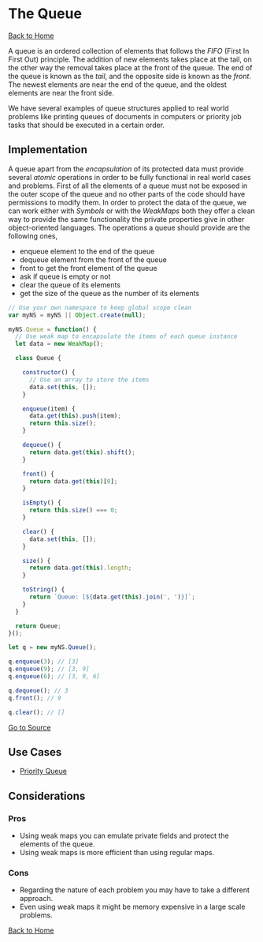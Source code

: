# The Queue #

[Back to Home](../../../../)

A queue is an ordered collection of elements that follows the *FIFO* (First In First Out) principle. The addition of new elements takes place at the tail, on the other way the removal takes place at the front of the queue. The end of the queue is known as the *tail*, and the opposite side is known as the *front*. The newest elements are near the end of the queue, and the oldest elements are near the front side.

We have several examples of queue structures applied to real world problems like printing queues of documents in computers or priority job tasks that should be executed in a certain order.

## Implementation ##

A queue apart from the *encapsulation* of its protected data must provide several *atomic* operations in order to be fully functional in real world cases and problems. First of all the elements of a queue must not be exposed in the outer scope of the queue and no other parts of the code should have permissions to modify them. In order to protect the data of the queue, we can work either with *Symbols* or with the *WeakMaps* both they offer a clean way to provide the same functionality the private properties give in other object-oriented languages. The operations a queue should provide are the following ones,

* enqueue element to the end of the queue
* dequeue element from the front of the queue
* front to get the front element of the queue
* ask if queue is empty or not
* clear the queue of its elements
* get the size of the queue as the number of its elements

```JavaScript
// Use your own namespace to keep global scope clean
var myNS = myNS || Object.create(null);

myNS.Queue = function() {
  // Use weak map to encapsulate the items of each queue instance
  let data = new WeakMap();

  class Queue {

    constructor() {
      // Use an array to store the items
      data.set(this, []);
    }

    enqueue(item) {
      data.get(this).push(item);
      return this.size();
    }

    dequeue() {
      return data.get(this).shift();
    }

    front() {
      return data.get(this)[0];
    }

    isEmpty() {
      return this.size() === 0;
    }

    clear() {
      data.set(this, []);
    }

    size() {
      return data.get(this).length;
    }

    toString() {
      return `Queue: [${data.get(this).join(', ')}]`;
    }
  }

  return Queue;
}();

let q = new myNS.Queue();

q.enqueue(3); // [3]
q.enqueue(9); // [3, 9]
q.enqueue(6); // [3, 9, 6]

q.dequeue(); // 3
q.front(); // 9

q.clear(); // []
```

[Go to Source](index.js)

## Use Cases ##
* [Priority Queue](priority-queue.js)

## Considerations ##

### Pros ###
* Using weak maps you can emulate private fields and protect the elements of the queue.
* Using weak maps is more efficient than using regular maps.

### Cons ###
* Regarding the nature of each problem you may have to take a different approach.
* Even using weak maps it might be memory expensive in a large scale problems.

[Back to Home](../../../../)
